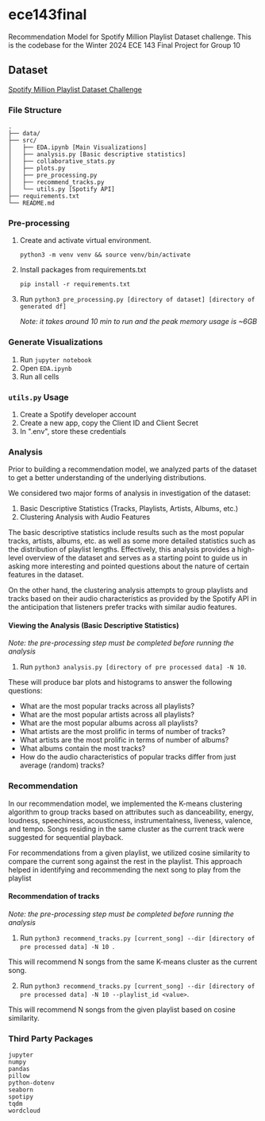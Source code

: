# ece143final
Recommendation Model for Spotify Million Playlist Dataset challenge. This is the codebase for the Winter 2024 ECE 143 Final Project for Group 10

## Dataset

[Spotify Million Playlist Dataset Challenge](https://www.aicrowd.com/challenges/spotify-million-playlist-dataset-challenge)

### File Structure
```
.
├── data/
├── src/
│   ├── EDA.ipynb [Main Visualizations]
│   ├── analysis.py [Basic descriptive statistics]
│   ├── collaborative_stats.py
│   ├── plots.py
│   ├── pre_processing.py 
│   ├── recommend_tracks.py
│   └── utils.py [Spotify API]
├── requirements.txt 
└── README.md
```


### Pre-processing
1. Create and activate virtual environment.
    ```
    python3 -m venv venv && source venv/bin/activate
    ```
2. Install packages from requirements.txt
    ```
    pip install -r requirements.txt
    ```
3. Run `python3 pre_processing.py [directory of dataset] [directory of generated df]`
   
   *Note: it takes around 10 min to run and the peak memory usage is ~6GB* 

### Generate Visualizations
1. Run `jupyter notebook`
2. Open `EDA.ipynb`
3. Run all cells


### `utils.py` Usage
1. Create a Spotify developer account
2. Create a new app, copy the Client ID and Client Secret
3. In ".env", store these credentials

### Analysis

Prior to building a recommendation model, we analyzed parts of the dataset to get a better understanding of the underlying distributions.

We considered two major forms of analysis in investigation of the dataset:

1. Basic Descriptive Statistics (Tracks, Playlists, Artists, Albums, etc.)
2. Clustering Analysis with Audio Features

The basic descriptive statistics include results such as the most popular tracks, artists, albums, etc. as well as some more detailed statistics such as the distribution of playlist lengths. Effectively, this analysis provides a high-level overview of the dataset and serves as a starting point to guide us in asking more interesting and pointed questions about the nature of certain features in the dataset.

On the other hand, the clustering analysis attempts to group playlists and tracks based on their audio characteristics as provided by the Spotify API in the anticipation that listeners prefer tracks with similar audio features.

#### Viewing the Analysis (Basic Descriptive Statistics)

*Note: the pre-processing step must be completed before running the analysis*

1. Run `python3 analysis.py [directory of pre processed data] -N 10`.

These will produce bar plots and histograms to answer the following questions:

- What are the most popular tracks across all playlists?
- What are the most popular artists across all playlists?
- What are the most popular albums across all playlists?
- What artists are the most prolific in terms of number of tracks?
- What artists are the most prolific in terms of number of albums?
- What albums contain the most tracks?
- How do the audio characteristics of popular tracks differ from just average (random) tracks?

### Recommendation

In our recommendation model, we implemented the K-means clustering algorithm to group tracks based on attributes such as danceability, energy, loudness, speechiness, acousticness, instrumentalness, liveness, valence, and tempo. Songs residing in the same cluster as the current track were suggested for sequential playback.

For recommendations from a given playlist, we utilized cosine similarity to compare the current song against the rest in the playlist. This approach helped in identifying and recommending the next song to play from the playlist

#### Recommendation of tracks

*Note: the pre-processing step must be completed before running the analysis*

1. Run `python3 recommend_tracks.py [current_song] --dir [directory of pre processed data] -N 10 `.

This will recommend N songs from the same K-means cluster as the current song.

2. Run `python3 recommend_tracks.py [current_song] --dir [directory of pre processed data] -N 10 --playlist_id <value>`.

This will recommend N songs from the given playlist based on cosine similarity.

### Third Party Packages
```
jupyter
numpy
pandas
pillow
python-dotenv
seaborn
spotipy
tqdm
wordcloud
```